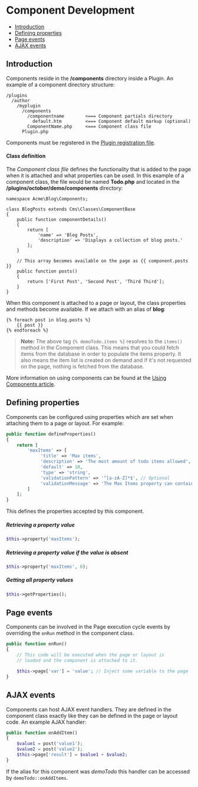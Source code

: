 # Component Development

- [Introduction](#introduction)
- [Defining properties](#define-properties)
- [Page events](#page-events)
- [AJAX events](#ajax-events)

<a name="introduction"></a>
## Introduction

Components reside in the **/components** directory inside a Plugin. An example of a component directory structure:

    /plugins
      /author
        /myplugin
          /components
            /componentname        <=== Component partials directory
              default.htm         <=== Component default markup (optional)
            ComponentName.php     <=== Component class file
          Plugin.php

Components must be registered in the [Plugin registration file](http://octobercms.com/docs/plugin/registration#component-registration).

#### Class definition

The *Component class file* defines the functionality that is added to the page when it is attached and what properties can be used. In this example of a component class, the file would be named **Todo.php** and located in the **/plugins/october/demo/components** directory:

    namespace Acme\Blog\Components;

    class BlogPosts extends Cms\Classes\ComponentBase
    {
        public function componentDetails()
        {
            return [
                'name' => 'Blog Posts',
                'description' => 'Displays a collection of blog posts.'
            ];
        }

        // This array becomes available on the page as {{ component.posts }}
        public function posts()
        {
            return ['First Post', 'Second Post', 'Third Third'];
        }
    }

When this component is attached to a page or layout, the class properties and methods become available.
If we attach with an alias of **blog**:

    {% foreach post in blog.posts %}
        {{ post }}
    {% endforeach %}

> **Note:** The above tag  `{% demoTodo.items %}` resolves to the `items()` method in the Component class.
This means that you could fetch items from the database in order to populate the items property.
It also means the item list is created on demand and if it's not requested on the page, nothing is fetched from the database.

More information on using components can be found at the [Using Components article](http://octobercms.com/docs/cms/components).



<a name="define-properties"></a>
## Defining properties

Components can be configured using properties which are set when attaching them to a page or layout. For example:

```php
public function defineProperties()
{
    return [
        'maxItems' => [
             'title' => 'Max items',
             'description' => 'The most amount of todo items allowed',
             'default' => 10,
             'type' => 'string',
             'validationPattern' => '^[a-zA-Z]*$', // Optional
             'validationMessage' => 'The Max Items property can contain only Latin symbols'
        ]
    ];
}
```

This defines the properties accepted by this component.

##### Retrieving a property value

```php
$this->property('maxItems');
```

##### Retrieving a property value if the value is absent

```php
$this->property('maxItems', 6);
```

##### Getting all property values

```php
$this->getProperties();
```


<a name="page-events"></a>
## Page events

Components can be involved in the Page execution cycle events by overriding the `onRun` method in the component class.

```php
public function onRun()
{
    // This code will be executed when the page or layout is
    // loaded and the component is attached to it.

    $this->page['var'] = 'value'; // Inject some variable to the page
}
```



<a name="ajax-events"></a>
## AJAX events

Components can host AJAX event handlers. They are defined in the component class exactly like they can be defined in the page or layout code. An example AJAX handler:

```php
public function onAddItem()
{
    $value1 = post('value1');
    $value2 = post('value2');
    $this->page['result'] = $value1 + $value2;
}
```

If the alias for this component was *demoTodo* this handler can be accessed by `demoTodo::onAddItems`.
